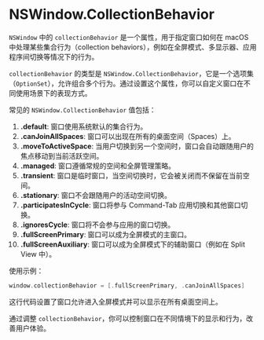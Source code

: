 # NSWindow.CollectionBehavior

`NSWindow` 中的 `collectionBehavior` 是一个属性，用于指定窗口如何在 macOS 中处理某些集合行为（collection behaviors），例如在全屏模式、多显示器、应用程序间切换等情况下的行为。

`collectionBehavior` 的类型是 `NSWindow.CollectionBehavior`，它是一个选项集（`OptionSet`），允许组合多个行为。通过设置这个属性，你可以自定义窗口在不同使用场景下的表现方式。

常见的 `NSWindow.CollectionBehavior` 值包括：

1. **.default**: 窗口使用系统默认的集合行为。
2. **.canJoinAllSpaces**: 窗口可以出现在所有的桌面空间（Spaces）上。
3. **.moveToActiveSpace**: 当用户切换到另一个空间时，窗口会自动跟随用户的焦点移动到当前活跃空间。
4. **.managed**: 窗口遵循常规的空间和全屏管理策略。
5. **.transient**: 窗口是临时窗口，当空间切换时，它会被关闭而不保留在当前空间。
6. **.stationary**: 窗口不会跟随用户的活动空间切换。
7. **.participatesInCycle**: 窗口将参与 Command-Tab 应用切换和其他窗口切换。
8. **.ignoresCycle**: 窗口将不会参与应用的窗口切换。
9. **.fullScreenPrimary**: 窗口可以成为全屏模式的主窗口。
10. **.fullScreenAuxiliary**: 窗口可以成为全屏模式下的辅助窗口（例如在 Split View 中）。

使用示例：

```swift
window.collectionBehavior = [.fullScreenPrimary, .canJoinAllSpaces]
```

这行代码设置了窗口允许进入全屏模式并可以显示在所有桌面空间上。

通过调整 `collectionBehavior`，你可以控制窗口在不同情境下的显示和行为，改善用户体验。
